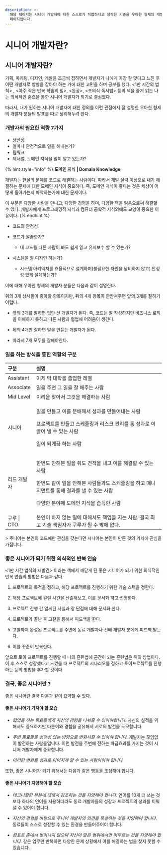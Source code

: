 ```yaml
---
description: >-
  해당 페이지는 시니어 개발자에 대한 스스로가 적합하다고 생각한 기준을 우아한 형제의 개발자 분들이 설명해주신 글을 정리한 주관성이 담긴
  페이지입니다.
---
```


# 시니어 개발자란?

## 시니어 개발자란?

 기획, 마케팅, 디자인, 개발을 조금씩 접하면서 개발자가 나에게 가장 잘 맞다고 느낀 후 어떤 개발자로 방향을 잡아야 하는 가에 대한 고민을 하며 공부를 했다. &lt;1만 시간의 법칙&gt; , &lt;아주 작은 반복 학습의 힘&gt;, &lt;완공&gt;, &lt;초의식 독서법&gt; 등의 책을 즐겨 읽는 나는 의식적인 훈련을 통한 시니어 개발자가 되기로 결심했다.

 따라서, 내가 원하는 시니어 개발자에 대한 정의를 이런 관점에서 잘 설명한 우아한 형제의 개발자 분들의 발표를 따로 정리해두려 한다.

### 개발자의 필요한 역량 7가지

* 생산성 
* 얼마나 안정적으로 일을 해내는가?
* 팀워크
* 제너럴, 도메인  지식을 많이 알고 있는가?

{% hint style="info" %}
**도메인 지식 \| Domain Knowledge**

 개발자는 현실의 문제를 코드로 해결하는 사람이다. 따라서 개발 실력 이상으로 내가 해결하는 문제에 대한 도메인 지식이 중요하다. 즉, 도메인 지식이 좋다는 것은 세상이 어떻게 돌아가는지 파악하는가에 대한 문제이다.

 이 부분은 다양한 사람을 만나고, 다양한 경험을 하며, 다양한 책을 읽음으로써 해결할 수 있다. 개발자에게 프로그래밍적 지식과 컴퓨터 공학적 지식외에도 교양이 중요한 이유이다.
{% endhint %}

* 코드의 안정성
* 코드가 깔끔한가?
  * 내 코드를 다른 사람이 봐도 쉽게 읽고 유지보수 할 수 있는가?
* 시스템을 잘 디자인 하는가?

  * 시스템 아키텍쳐를 효율적으로 설계하며\(불필요한 자원을 낭비하지 않고\) 안정성 있게 설계하는가?

이에 대해 우아한 형제의 개발자 분들은 다음과 같이 설명한다. 

위의 3개 상사들이 좋아할 항목이지만, 뒤의 4개 항목이 안받쳐주면 앞의 3개를 잘하기 어렵다.

* 앞의 3개를 잘하면 입만 산 개발자가 된다. 즉, 코드는 잘 작성하지만 비즈니스 로직을 이해하지 못하고 다른 사람과 협업에 어려움이 생긴다.

* 뒤의 4개만 잘하면 말을 안듣는 개발자가 된다. 

* 따라서 7개 모두를 잘해야한다.

### 일을 하는 방식을 통한 역할의 구분 

<table>
  <thead>
    <tr>
      <th style="text-align:left">&#xAD6C;&#xBD84;</th>
      <th style="text-align:left">&#xC124;&#xBA85;</th>
    </tr>
  </thead>
  <tbody>
    <tr>
      <td style="text-align:left">Assistant</td>
      <td style="text-align:left">&#xC774;&#xC81C; &#xB9C9; &#xB300;&#xD559;&#xC744; &#xC878;&#xC5C5;&#xD55C;
        &#xB808;&#xBCA8;</td>
    </tr>
    <tr>
      <td style="text-align:left">Associate</td>
      <td style="text-align:left">&#xC77C;&#xC744; &#xC8FC;&#xBA74; &#xADF8; &#xC77C;&#xC744; &#xC798; &#xD574;&#xC8FC;&#xB294;
        &#xC0AC;&#xB78C;</td>
    </tr>
    <tr>
      <td style="text-align:left">Mid Level</td>
      <td style="text-align:left">&#xC774;&#xB9AC;&#xC744; &#xCC3E;&#xC544;&#xC11C; &#xADF8;&#xAC83;&#xC744;
        &#xD574;&#xACB0;&#xD558;&#xB294; &#xC0AC;&#xB78C;</td>
    </tr>
    <tr>
      <td style="text-align:left">&#xC2DC;&#xB2C8;&#xC5B4;</td>
      <td style="text-align:left">
        <p>&#xC77C;&#xC744; &#xB9CC;&#xB4E4;&#xACE0; &#xC774;&#xB97C; &#xBD84;&#xBC30;&#xD574;&#xC11C;
          &#xC131;&#xACFC;&#xB97C; &#xB9CC;&#xB4E4;&#xC5B4;&#xB0B4;&#xB294; &#xC0AC;&#xB78C;</p>
        <p>&#xD504;&#xB85C;&#xC81D;&#xD2B8;&#xB97C; &#xB9CC;&#xB4E4;&#xACE0; &#xC2A4;&#xCF00;&#xC904;&#xB9C1;&#xACFC;
          &#xB9AC;&#xC2A4;&#xD06C; &#xAD00;&#xB9AC;&#xB97C; &#xD1B5; &#xC131;&#xACFC;&#xB85C;
          &#xC774;&#xB04C;&#xC5B4; &#xB0BC; &#xC218; &#xC788;&#xB294; &#xC0AC;&#xB78C;</p>
        <p>&#xC77C;&#xC774; &#xB418;&#xAC8C;&#xB054; &#xD558;&#xB294; &#xC0AC;&#xB78C;</p>
      </td>
    </tr>
    <tr>
      <td style="text-align:left">&#xB9AC;&#xB4DC; &#xAC1C;&#xBC1C;&#xC790;</td>
      <td style="text-align:left">
        <p>&#xD55C;&#xBC88;&#xB3C4; &#xC548;&#xD574;&#xBCF8; &#xC77C;&#xC744; &#xC918;&#xB3C4;
          &#xACAC;&#xC801;&#xC744; &#xB0B4;&#xACE0; &#xC774;&#xB97C; &#xD574;&#xACB0;&#xD560;
          &#xC218; &#xC788;&#xB294; &#xC0AC;&#xB78C;</p>
        <p>&#xD55C;&#xBC88;&#xB3C4; &#xAC19;&#xC774; &#xC77C;&#xC744; &#xC548;&#xD574;&#xBCF8;
          &#xC0AC;&#xB78C;&#xB4E4;&#xACFC;&#xB3C4; &#xC2A4;&#xCF00;&#xC904;&#xB9C1;&#xC744;
          &#xD558;&#xACE0; &#xB9E4;&#xB2C8;&#xC9C0;&#xBA3C;&#xD2B8;&#xB97C; &#xD1B5;&#xD574;
          &#xACB0;&#xACFC;&#xB97C; &#xB0BC; &#xC218; &#xC788;&#xB294; &#xC0AC;&#xB78C;</p>
        <p>&#xB2E4;&#xC591;&#xD55C; &#xBD84;&#xC57C;&#xC5D0; &#xB3C4;&#xBA54;&#xC778;
          &#xC9C0;&#xC2DD;&#xC744; &#xC2B5;&#xB4DD;&#xD55C; &#xC0AC;&#xB78C;</p>
      </td>
    </tr>
    <tr>
      <td style="text-align:left">&#xAD6C;&#xB8E8; | CTO</td>
      <td style="text-align:left">&#xBCF8;&#xC778;&#xC774; &#xD558;&#xC9C0; &#xC54A;&#xB294; &#xC77C;&#xC5D0;
        &#xB300;&#xD574;&#xC11C;&#xB3C4; &#xCC45;&#xC784;&#xC744; &#xC9C0;&#xB294;
        &#xC0AC;&#xB78C;. &#xACB0;&#xAD6D; &#xCD5C;&#xACE0; &#xAE30;&#xC220; &#xCC45;&#xC784;&#xC790;&#xAC00;
        &#xAD6C;&#xB8E8;&#xAC00; &#xB420; &#xC218; &#xBC16;&#xC5D0; &#xC5C6;&#xB2E4;.</td>
    </tr>
  </tbody>
</table>> 주니어는 본인의 코드에만 관심을 갖는다면 시니어는 본인이 만든 것의 가치에 관심을 가집니다.

### 좋은 시니어가 되기 위한 의식적인 반복 연습

 &lt;1만 시간 법칙의 재발견&gt; 이라는 책에서 깨닫게 된 좋은 시니어가 되기 위한 의식적인 반복 연습의 방법은 다음과 같다.

1. 프로젝트의 목적을 정하고, 해당 프로젝트를 진행하기 위한 기술 스택을 정한다.

2. 해당 프로젝트에 걸릴 시간을 산출해보고, 이를 문서화 하고 진행한다.

3. 프로젝트 진행 간 알게된 사실과 장 단점에 대해 문서화 한다.

4. 프로젝트가 끝난 후 고찰을 통해서 피드백을 한다.

5. 고찰까지 완성된 프로젝트를 주변에 동료 개발자나 선배 개발자 분에게 피드백 받는다.

6. 이를 꾸준히 반복한다. 

앞으로 토이 프로젝트를 진행할 때 나의 훈련법에 근간이 되는 훈련법은 위의 방법이다. 이 후 스스로 성장했다고 느꼈을 때  프로젝트의 시나리오를 정하고 토이프로젝트를 진행하는 등의 방법을 추가할 것이다. 

### 결국, 좋은 시니어란 ?

 좋은 시니어란 결국 다음과 같이 요약할 수 있다.

#### 좋은 시니어가 가져야 할 모습 

* _협업을 하는 동료들에게 자신의 경험을 나눠줄 수 있어야합니다_. 자신의 실적을 위해서도 중요하지만 다른이와 경험을 공유해서 서로의 발전을 도모합니다.

* _주변 동료들을 성장성 있는 방향으로 변화시킬 수 있어야 합니다_. 개발자는 끊임없이 발전하는 사람들입니다. 이런 발전을 주변에 전하는 파급효과를 가지는 것이 시니어 개발자에게 중요합니다.

* _이러한 변화를 성과로 이어지게 할 수 있는 사람이어야 합니다_. 

 또한, 좋은 시니어가 되기 위해서는 다음과 같은 행동을 조심해야 합니다.

#### 좋은 시니어가 지양해야 할 모습 

* _테크니컬한 부분에 대해서 강조하는 것을 지양해야 합니다_. 언어를 10개 더 쓰는 것보다 하나의 언어를 사용하더라도 동료 개발자들의 성장과 프로젝트의 성과를 이뤄낼 수 있어야 합니다.

* _자신의 경험을 바탕으로 주니어 개발자의 의견을 묵살하는 것을 지양해야 합니다_. 동료들이 스스로 성장할 수 있는 환경을 만들어주어야 합니다.

* _컴포트 존에서 벗어나지 않으며 자신이 맡은 범위에서만 머무르는 것을 지양해야 합니다._ 같은 업무만 반복하면 다양한 문제 상황에서 이를 해결하는 법을 찾지 못할 수 있습니다.



